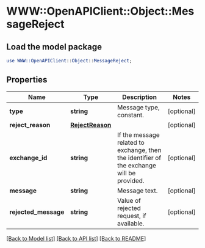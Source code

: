 # WWW::OpenAPIClient::Object::MessageReject

## Load the model package
```perl
use WWW::OpenAPIClient::Object::MessageReject;
```

## Properties
Name | Type | Description | Notes
------------ | ------------- | ------------- | -------------
**type** | **string** | Message type, constant. | [optional] 
**reject_reason** | [**RejectReason**](RejectReason.md) |  | [optional] 
**exchange_id** | **string** | If the message related to exchange, then the identifier of the exchange will be provided. | [optional] 
**message** | **string** | Message text. | [optional] 
**rejected_message** | **string** | Value of rejected request, if available. | [optional] 

[[Back to Model list]](../README.md#documentation-for-models) [[Back to API list]](../README.md#documentation-for-api-endpoints) [[Back to README]](../README.md)


